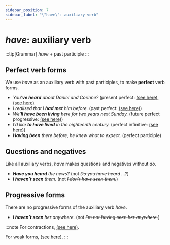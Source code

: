 ```yaml
---
sidebar_position: 7
sidebar_label: "\"have\": auxiliary verb"
---
```


# *have*: auxiliary verb

:::tip[Grammar]
*have* + past participle
:::

## Perfect verb forms

We use *have* as an auxiliary verb with past participles, to make **perfect** verb forms.

- *You’**ve heard** about Daniel and Corinne?* (present perfect: [(see here)](./../past-and-perfect-tenses/present-perfect-basic-information), [(see here)](./../past-and-perfect-tenses/present-perfect-or-present)
- *I realised that I **had met** him before.* (past perfect: [(see here)](./../past-and-perfect-tenses/past-perfect-basic-information))
- *We’**ll have been living** here for two years next Sunday.* (future perfect progressive: [(see here)](./../talking-about-the-future/future-perfect))
- *I’d like **to have lived** in the eighteenth century.* (perfect infinitive: [(see here)](./../infinitives-ing-forms-and-past-participles/infinitives-forms))
- ***Having been*** *there before, he knew what to expect.* (perfect participle)

## Questions and negatives

Like all auxiliary verbs, *have* makes questions and negatives without *do*.

- ***Have you heard*** *the news?* (not *~~Do you have heard~~ ...?*)
- ***I haven’t seen*** *them.* (not *~~I don’t have seen them.~~*)

## Progressive forms

There are no progressive forms of the auxiliary verb *have*.

- ***I haven’t seen*** *her anywhere.* (not *~~I’m not having seen her anywhere.~~*)

:::note
For contractions, [(see here)](./../../vocabulary/word-formation-and-spelling/contractions-i-ll-don-t-etc).

For weak forms, [(see here)](./../speech-and-spoken-exchanges/pronunciation-weak-and-strong-forms).
:::
